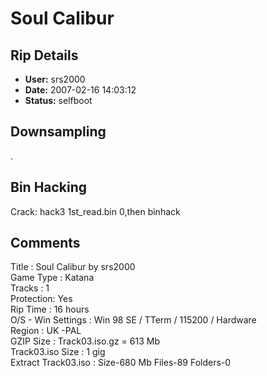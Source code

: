# Soul Calibur

## Rip Details

- **User:** srs2000
- **Date:** 2007-02-16 14:03:12
- **Status:** selfboot

## Downsampling

.

## Bin Hacking

Crack: hack3 1st_read.bin 0,then binhack

## Comments

Title : Soul Calibur by srs2000<br />
Game Type : Katana<br />
Tracks : 1<br />
Protection: Yes<br />
Rip Time : 16 hours<br />
O/S - Win Settings : Win 98 SE / TTerm / 115200 / Hardware<br />
Region : UK -PAL<br />
GZIP Size : Track03.iso.gz = 613 Mb<br />
Track03.iso Size : 1 gig<br />
Extract Track03.iso : Size-680 Mb Files-89 Folders-0<br />


